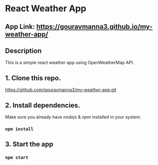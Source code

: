 # React Weather App

## App Link: https://gouravmanna3.github.io/my-weather-app/

## Description
This is a simple react weather app using OpenWeatherMap API.

## 1. Clone this repo.

https://github.com/gouravmanna3/my-weather-app.git


## 2. Install dependencies.

Make sure you already have *nodejs* & *npm* installed in your system.

### `npm install`


## 3. Start the app

### `npm start`



